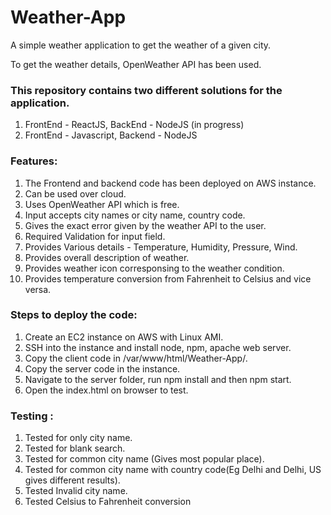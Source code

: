 # Weather-App
A simple weather application to get the weather of a given city.
  
To get the weather details, OpenWeather API has been used.  
  
### This repository contains two different solutions for the application.  
1. FrontEnd - ReactJS, BackEnd - NodeJS (in progress)
2. FrontEnd - Javascript, Backend - NodeJS

### Features:
1. The Frontend and backend code has been deployed on AWS instance.  
2. Can be used over cloud.  
3. Uses OpenWeather API which is free.  
4. Input accepts city names or city name, country code.  
5. Gives the exact error given by the weather API to the user.
6. Required Validation for input field.
7. Provides Various details - Temperature, Humidity, Pressure, Wind.
8. Provides overall description of weather.
9. Provides weather icon corresponsing to the weather condition.
10. Provides temperature conversion from Fahrenheit to Celsius and vice versa.  
  
### Steps to deploy the code:  
1. Create an EC2 instance on AWS with Linux AMI.
2. SSH into the instance and install node, npm, apache web server.  
3. Copy the client code in /var/www/html/Weather-App/.
4. Copy the server code in the instance.
5. Navigate to the server folder, run npm install and then npm start.
6. Open the index.html on browser to test.
  
 ### Testing :
 1. Tested for only city name.
 2. Tested for blank search.
 3. Tested for common city name (Gives most popular place).
 4. Tested for common city name with country code(Eg Delhi and Delhi, US gives different results).
 5. Tested Invalid city name.
 6. Tested Celsius to Fahrenheit conversion
